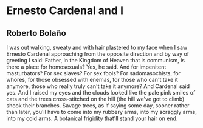 # Ernesto Cardenal and I
## Roberto Bolaño
I was out walking, sweaty and with hair plastered
to my face
when I saw Ernesto Cardenal approaching
from the opposite direction
and by way of greeting I said:
Father, in the Kingdom of Heaven
that is communism,
is there a place for homosexuals?
Yes, he said.
And for impenitent masturbators?
For sex slaves?
For sex fools?
For sadomasochists, for whores, for those obsessed
with enemas,
for those who can't take it anymore, those who really truly
can't take it anymore?
And Cardenal said yes.
And I raised my eyes
and the clouds looked like
the pale pink smiles of cats
and the trees cross-stitched on the hill
(the hill we've got to climb)
shook their branches.
Savage trees, as if saying
some day, sooner rather than later, you'll have to come
into my rubbery arms, into my scraggly arms,
into my cold arms. A botanical frigidity
that'll stand your hair on end.